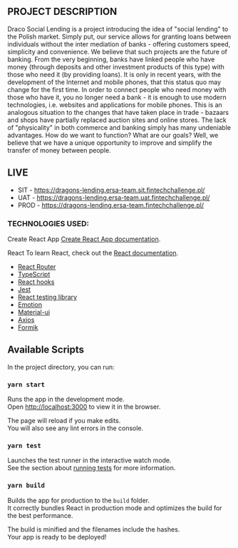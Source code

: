 ## PROJECT DESCRIPTION

Draco Social Lending is a project introducing the idea of ​​"social lending" to the Polish market. Simply put, our service allows for granting loans between individuals without the inter mediation of banks - offering customers speed, simplicity and convenience. We believe that such projects are the future of banking. From the very beginning, banks have linked people who have money (through deposits and other investment products of this type) with those who need it (by providing loans). It is only in recent years, with the development of the Internet and mobile phones, that this status quo may change for the first time. In order to connect people who need money with those who have it, you no longer need a bank - it is enough to use modern technologies, i.e. websites and applications for mobile phones. This is an analogous situation to the changes that have taken place in trade - bazaars and shops have partially replaced auction sites and online stores. The lack of "physicality" in both commerce and banking simply has many undeniable advantages. How do we want to function? What are our goals? Well, we believe that we have a unique opportunity to improve and simplify the transfer of money between people.

## LIVE

-   SIT - https://dragons-lending.ersa-team.sit.fintechchallenge.pl/
-   UAT - https://dragons-lending.ersa-team.uat.fintechchallenge.pl/
-   PROD - https://dragons-lending.ersa-team.fintechchallenge.pl/

### TECHNOLOGIES USED:

Create React App
[Create React App documentation](https://facebook.github.io/create-react-app/docs/getting-started).

React
To learn React, check out the [React documentation](https://reactjs.org/).

-   [React Router](https://reactrouter.com/)
-   [TypeScript](https://www.typescriptlang.org/docs/handbook/typescript-in-5-minutes.html)
-   [React hooks](https://reactjs.org/docs/hooks-intro.html)
-   [Jest](https://jestjs.io/docs/en/getting-started.html)
-   [React testing library](https://testing-library.com/docs/react-testing-library/intro)
-   [Emotion](https://emotion.sh/docs/introduction)
-   [Material-ui](https://material-ui.com/)
-   [Axios](https://github.com/axios/axios)
-   [Formik](https://formik.org/)

## Available Scripts

In the project directory, you can run:

### `yarn start`

Runs the app in the development mode.<br />
Open [http://localhost:3000](http://localhost:3000) to view it in the browser.

The page will reload if you make edits.<br />
You will also see any lint errors in the console.

### `yarn test`

Launches the test runner in the interactive watch mode.<br />
See the section about [running tests](https://facebook.github.io/create-react-app/docs/running-tests) for more information.

### `yarn build`

Builds the app for production to the `build` folder.<br />
It correctly bundles React in production mode and optimizes the build for the best performance.

The build is minified and the filenames include the hashes.<br />
Your app is ready to be deployed!
